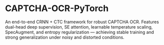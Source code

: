 # CAPTCHA-OCR-PyTorch
An end-to-end CRNN + CTC framework for robust CAPTCHA OCR.  Features dual-head deep supervision, SE attention, learnable temperature scaling,  SpecAugment, and entropy regularization — achieving stable training and strong  generalization under noisy and distorted conditions.

